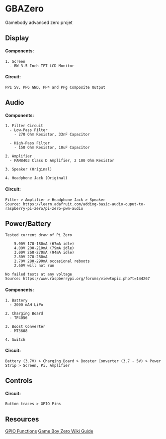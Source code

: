 # GBAZero
Gamebody advanced zero projet

## Display
#### Components:
    1. Screen
      - BW 3.5 Inch TFT LCD Monitor 
#### Circuit:
    PP1 5V, PP6 GND, PP4 and PPg Composite Output

## Audio
#### Components:
    1. Filter Circuit
      - Low-Pass Filter
        - 270 Ohm Resistor, 33nF Capacitor
        
      - High-Pass Filter
        - 150 Ohm Resistor, 10uF Capacitor
        
    2. Amplifier
      - PAM8403 Class D Amplifier, 2 100 Ohm Resistor
      
    3. Speaker (Original)
    
    4. Headphone Jack (Original)
    
#### Circuit:
    Filter > Amplifier > Headphone Jack > Speaker
    Source: https://learn.adafruit.com/adding-basic-audio-ouput-to-raspberry-pi-zero/pi-zero-pwm-audio
      
## Power/Battery
    Tested current draw of Pi Zero

        5.00V 170-180mA (67mA idle)
        4.00V 200-210mA (79mA idle)
        3.00V 260-270mA (94mA idle)
        2.80V 270-280mA
        2.70V 280-290mA occasional reboots
        2.60V will not run

    No failed tests at any voltage
    Source: https://www.raspberrypi.org/forums/viewtopic.php?t=144267


#### Components: 
    1. Battery
      - 2000 mAH LiPo
      
    2. Charging Board
      - TP4056
      
    3. Boost Converter
      - MT3608
      
    4. Switch
#### Circuit:
    Battery (3.7V) > Charging Board > Booster Converter (3.7 - 5V) > Power Strip > Screen, Pi, Amplifier       

## Controls
#### Circuit:
    Button traces > GPIO Pins
    
## Resources
[GPIO Functions](https://elinux.org/RPi_BCM2835_GPIOs)
[Game Boy Zero Wiki Guide](https://www.sudomod.com/wiki/index.php/Game_Boy_Zero)

